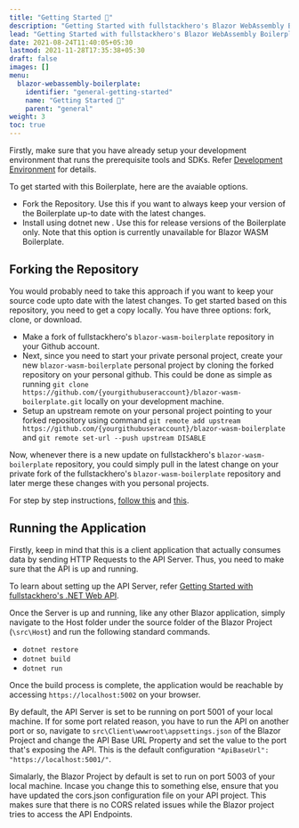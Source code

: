 ```yaml
---
title: "Getting Started 🚀"
description: "Getting Started with fullstackhero's Blazor WebAssembly Boilerplate."
lead: "Getting Started with fullstackhero's Blazor WebAssembly Boilerplate."
date: 2021-08-24T11:40:05+05:30
lastmod: 2021-11-28T17:35:38+05:30
draft: false
images: []
menu:
  blazor-webassembly-boilerplate:
    identifier: "general-getting-started"
    name: "Getting Started 🚀"
    parent: "general"
weight: 3
toc: true
---
```


Firstly, make sure that you have already setup your development environment that runs the prerequisite tools and SDKs. Refer [Development Environment](/blazor-webassembly-boilerplate/general/development-environment/) for details.


To get started with this Boilerplate, here are the avaiable options.

- Fork the Repository. Use this if you want to always keep your version of the Boilerplate up-to date with the latest changes.
- Install using dotnet new . Use this for release versions of the Boilerplate only. Note that this option is currently unavailable for Blazor WASM Boilerplate.

## Forking the Repository

You would probably need to take this approach if you want to keep your source code upto date with the latest changes. To get started based on this repository, you need to get a copy locally. You have three options: fork, clone, or download.

- Make a fork of fullstackhero's `blazor-wasm-boilerplate` repository in your Github account.
- Next, since you need to start your private personal project, create your new `blazor-wasm-boilerplate` personal project by cloning the forked repository on your personal github. This could be done as simple as running `git clone https://github.com/{yourgithubuseraccount}/blazor-wasm-boilerplate.git` locally on your development machine.
- Setup an upstream remote on your personal project pointing to your forked repository using command `git remote add upstream https://github.com/{yourgithubuseraccount}/blazor-wasm-boilerplate` and `git remote set-url --push upstream DISABLE`

Now, whenever there is a new update on fullstackhero's `blazor-wasm-boilerplate` repository, you could simply pull in the latest change on your private fork of the fullstackhero's `blazor-wasm-boilerplate` repository and later merge these changes with you personal projects.

For step by step instructions, [follow this](https://discord.com/channels/878181478972928011/892573122186838046/933513103688224838) and [this](https://gist.github.com/0xjac/85097472043b697ab57ba1b1c7530274).

## Running the Application

Firstly, keep in mind that this is a client application that actually consumes data by sending HTTP Requests to the API Server. Thus, you need to make sure that the API is up and running.

To learn about setting up the API Server, refer [Getting Started with fullstackhero's .NET Web API](/dotnet-webapi-boilerplate/general/getting-started/).

Once the Server is up and running, like any other Blazor application, simply navigate to the Host folder under the source folder of the Blazor Project (`\src\Host`) and run the following standard commands.

- `dotnet restore`
- `dotnet build`
- `dotnet run`

Once the build process is complete, the application would be reachable by accessing `https://localhost:5002` on your browser.

By default, the API Server is set to be running on port 5001 of your local machine. If for some port related reason, you have to run the API on another port or so, navigate to `src\Client\wwwroot\appsettings.json` of the Blazor Project and change the API Base URL Property and set the value to the port that's exposing the API. This is the default configuration `"ApiBaseUrl": "https://localhost:5001/"`.

Simalarly, the Blazor Project by default is set to run on port 5003 of your local machine. Incase you change this to something else, ensure that you have updated the cors.json configuration file on your API project. This makes sure that there is no CORS related issues while the Blazor project tries to access the API Endpoints.
